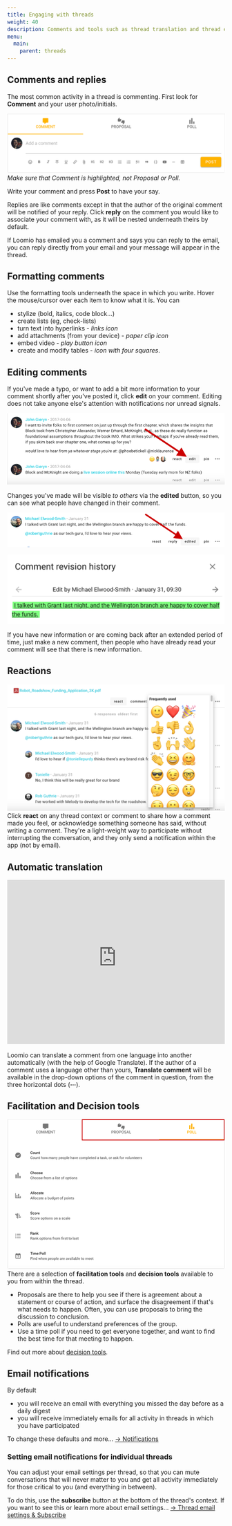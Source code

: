 ```yaml
---
title: Engaging with threads
weight: 40
description: Comments and tools such as thread translation and thread emails.
menu:
  main:
    parent: threads
---
```


## Comments and replies
The most common activity in a thread is commenting. First look for **Comment** and your user photo/initials.

![](comments_and_facilitation_box.png)
_Make sure that Comment is highlighted, not Proposal or Poll._

Write your comment and press **Post** to have your say.

Replies are like comments except in that the author of the original comment will be notified of your reply. Click **reply** on the comment you would like to associate your comment with, as it will be nested underneath theirs by default.

If Loomio has emailed you a comment and says you can reply to the email, you can reply directly from your email and your message will appear in the thread.

## Formatting comments

Use the formatting tools underneath the space in which you write. Hover the mouse/cursor over each item to know what it is. You can

- stylize (bold, italics, code block…)
- create lists (eg, check-lists)
- turn text into hyperlinks - _links icon_
- add attachments (from your device) - _paper clip icon_
- embed video - _play button icon_
- create and modify tables - _icon with four squares_.

## Editing comments
If you've made a typo, or want to add a bit more information to your comment shortly after you've posted it, click **edit** on your comment. Editing does not take anyone else's attention with notifications nor unread signals.

![](edit_comment.png)

Changes you've made will be visible _to others_ via the **edited** button, so you can see what people have changed in their comment.

![](comment_history_button.png)

![](comment_history_modal.png)

If you have new information or are coming back after an extended period of time, just make a new comment, then people who have already read your comment will see that there is new information.

## Reactions
![](reactions.png)
Click **react** on any thread context or comment to share how a comment made you feel, or acknowledge something someone has said, without writing a comment. They're a light-weight way to participate without interrupting the conversation, and they only send a notification within the app (not by email).

## Automatic translation
<iframe width="100%" height="380px" src="https://www.youtube-nocookie.com/embed/ZI_ZxJKoiy0?rel=0" frameborder="0" allowfullscreen></iframe>

Loomio can translate a comment from one language into another automatically (with the help of Google Translate). If the author of a comment uses a language other than yours, **Translate comment** will be available in the drop-down options of the comment in question, from the three horizontal dots (**⋯**).

## Facilitation and Decision tools
![](facilitation_tools_tabs.png)
There are a selection of **facilitation tools** and **decision tools** available to you from within the thread.

- Proposals are there to help you see if there is agreement about a statement or course of action, and surface the disagreement if that's what needs to happen. Often, you can use proposals to bring the discussion to conclusion.
- Polls are useful to understand preferences of the group.
- Use a time poll if you need to get everyone together, and want to find the best time for that meeting to happen.

Find out more about [decision tools](en/guides/getting_started/decision_tools).

## Email notifications
By default

- you will receive an email with everything you missed the day before as a daily digest
- you will receive immediately emails for all activity in threads in which you have participated

To change these defaults and more… [→ Notifications](/en/user_manual/users/email_settings)

### Setting email notifications for individual threads
You can adjust your email settings per thread, so that you can mute conversations that will never matter to you and get all activity immediately for those critical to you (and everything in between).

To do this, use the **subscribe** button at the bottom of the thread's context. If you want to see this or learn more about email settings… [→ Thread email settings & Subscribe](/en/user_manual/users/email_settings/#thread-email-settings-subscribe)
